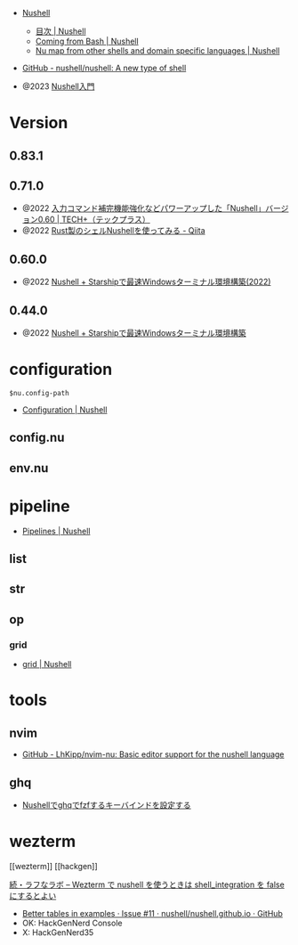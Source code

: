- [Nushell](https://www.nushell.sh/ja/)
	- [目次 | Nushell](https://www.nushell.sh/ja/book/)
	- [Coming from Bash | Nushell](https://www.nushell.sh/book/coming_from_bash.html)
	- [Nu map from other shells and domain specific languages | Nushell](https://www.nushell.sh/book/nushell_map.html)
- [GitHub - nushell/nushell: A new type of shell](https://github.com/nushell/nushell)

- @2023 [Nushell入門](https://zenn.dev/hkawa/books/610c7f5c3bce09)

# Version
## 0.83.1

## 0.71.0

- @2022 [入力コマンド補完機能強化などパワーアップした「Nushell」バージョン0.60 | TECH+（テックプラス）](https://news.mynavi.jp/techplus/article/20220323-2301203/)
- @2022 [Rust製のシェルNushellを使ってみる - Qiita](https://qiita.com/sl2/items/f923ed0768475b0a40c8)

## 0.60.0
- @2022 [Nushell + Starshipで最速Windowsターミナル環境構築(2022)](https://zenn.dev/dozo/articles/529f19e67d6124)

## 0.44.0
- @2022 [Nushell + Starshipで最速Windowsターミナル環境構築](https://zenn.dev/dozo/articles/8dd9af5fba0808)

# configuration
`$nu.config-path`

- [Configuration | Nushell](https://www.nushell.sh/book/configuration.html)

## config.nu

## env.nu

# pipeline
- [Pipelines | Nushell](https://www.nushell.sh/book/pipelines.html)
## list

## str

## op
### grid
- [grid | Nushell](https://www.nushell.sh/commands/docs/grid.html)

# tools
## nvim
- [GitHub - LhKipp/nvim-nu: Basic editor support for the nushell language](https://github.com/LhKipp/nvim-nu)
## ghq
- [Nushellでghqでfzfするキーバインドを設定する](https://zenn.dev/naas/scraps/efbb6eaa62bd1d)

# wezterm
[[wezterm]]
[[hackgen]]

[続・ラフなラボ – Wezterm で nushell を使うときは shell_integration を false にするとよい](https://memo.laughk.org/articles/2022-11-28-nushell-config-for-wezterm/)

- [Better tables in examples · Issue #11 · nushell/nushell.github.io · GitHub](https://github.com/nushell/nushell.github.io/issues/11)
- OK: HackGenNerd Console
- X: HackGenNerd35

